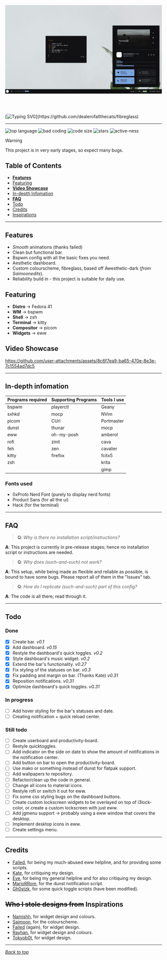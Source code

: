 <a name="top_marker"/>
<img src=".github/showcase_photo.png" alt="showcase">

<br><br>

[![Typing SVG](https://readme-typing-svg.demolab.com?font=Product+Sans&weight=600&size=35&duration=3500&pause=2000&color=FFFFFF&width=435&lines=fibreglass+(v0.31))](https://github.com/dealerofallthecats/fibreglass)

---
![top language](https://img.shields.io/github/languages/top/dealerofallthecats/fibreglass?color=6d92bf&style=for-the-badge&labelColor=1B1919)
![bad coding](https://img.shields.io/badge/code_quality-very_bad-blue?color=74be88&style=for-the-badge&labelColor=1B1919)
![code size](https://img.shields.io/github/languages/code-size/dealerofallthecats/fibreglass?color=e1b56a&style=for-the-badge&labelColor=1B1919)
![stars](https://img.shields.io/github/stars/dealerofallthecats/fibreglass?color=74be88&style=for-the-badge&labelColor=1B1919)
![active-ness](https://img.shields.io/badge/is-under_active_development-blue?color=6d92bf&style=for-the-badge&labelColor=1B1919)

> [!WARNING]
> This project is in very early stages, so expect many bugs.

## Table of Contents
- **[Features](#features)**
- [Featuring](#featuring)
- **[Video Showcase](#video-showcase)**
- [In-depth Infomation](#in-depth-infomation)
- **[FAQ](#faq)**
- [Todo](#todo)
- [Credits](#credits)
- [Inspirations](#allowing-me-to-steal-designs-inspirations)

---

## Features
- *Smooth* animations (thanks failed)
- Clean but functional bar.
- Bspwm config with all the basic fixes you need.
- Aesthetic dashboard.
- Custom colourscheme, fibreglass, based off Awesthetic-dark (*from Saimoonedits*).
- Reliability build in - this project is suitable for daily use.

## Featuring
- **Distro**     -> Fedora 41
- **WM**         -> bspwm
- **Shell**      -> zsh
- **Terminal**   -> kitty
- **Compositor** -> picom
- **Widgets**    -> eww

## Video Showcase
https://github.com/user-attachments/assets/8c6f7ea9-ba65-470e-8e3e-7c1554ad7dc5

---

## In-depth infomation
| Programs required | Supporting Programs | Tools I use |
| - | - | - |
| bspwm | playerctl | Geany |
| sxhkd | mocp | NVim |
| picom | CUrl | Portmaster |
| dunst | thunar | mocp |
| eww | oh-my-posh | amberol | 
| rofi | zinit | cava |
| feh | zen | cavalier |
| kitty | firefox | fcitx5 |
| zsh | | krita |
| | | gimp |

### Fonts used
- 0xProto Nerd Font (purely to display nerd fonts)
- Product Sans (for all the ui)
- Hack (for the terminal)

---

## FAQ
> **Q**: *Why is there no installation script/instructions?*

**A**: This project is currently in pre-release stages; hence no installation script or instructions are needed.

> **Q**: *Why does (such-and-such) not work?*

**A**: This setup, while being made as flexible and reliable as possible, is bound to have some bugs. Please report all of them in the "Issues" tab.

> **Q**: *How do I replicate (such-and-such) part of this config?*

**A**: The code is all there; read through it. 

---

## Todo
### Done
- [x] Create bar. *v0.1*
- [x] Add dashboard. *v0.15*
- [x] Restyle the dashboard's quick toggles. *v0.2*
- [x] Style dashboard's music widget. *v0.2*
- [x] Extend the bar's functionality. *v0.27*
- [x] Fix styling of the statuses on bar. *v0.3*
- [x] Fix padding and margin on bar. (Thanks Kate) *v0.31*
- [x] Reposition notifications. *v0.31*
- [x] Optimize dashboard's quick toggles. *v0.31*

### In progress
- [ ] Add hover styling for the bar's statuses and date.
- [ ] Creating notification + quick reload center.

### Still todo
- [ ] Create userboard and productivity-board.
- [ ] Restyle quicktoggles.
- [ ] Add indicator on the side on date to show the amount of notifications in the notification center.
- [ ] Add button on bar to open the productivity-board.
- [ ] Use mako or something instead of dunst for flatpak support.
- [ ] Add wallpapers to repository.
- [ ] Refactor/clean up the code in general.
- [ ] Change all icons to material icons.
- [ ] Restyle rofi or switch it out for eww.
- [ ] Fix some css styling bugs on the dashboard buttons.
- [ ] Create custom lockscreen widgets to be overlayed on top of i3lock-color, or create a custom lockscreen with just eww.
- [ ] Add jgmenu support -> probably using a eww window that covers the desktop.
- [ ] Implement desktop icons in eww.
- [ ] Create settings menu. 

---

## Credits
- [Failed](https://github.com/Failedex), for being my much-abused eww helpline, and for providing some scripts.
- [Kate](https://github.com/jiyutake), for critiquing my design.
- [Eve](https://github.com/CelestialCrafter), for being my general helpline and for also critiquing my design.
- [MarioRRom](https://github.com/MarioRRom), for the dunst notification script.
- [Gh0stzk](https://github.com/gh0stzk), for some quick toggle scripts (have been modified).

## ~~Who I stole designs from~~ Inspirations
- [Namishh](https://github.com/namishh), for widget design and colours.
- [Saimoon](https://github.com/saimoomedits), for the colourscheme.
- [Failed](https://github.com/Failedex) (again), for widget design.
- [Rayhan](https://github.com/raexera), for widget design and colours.
- [Tokyob0t](https://github.com/tokyob0t), for widget design.

---
*[Back to top](#top_marker)*
